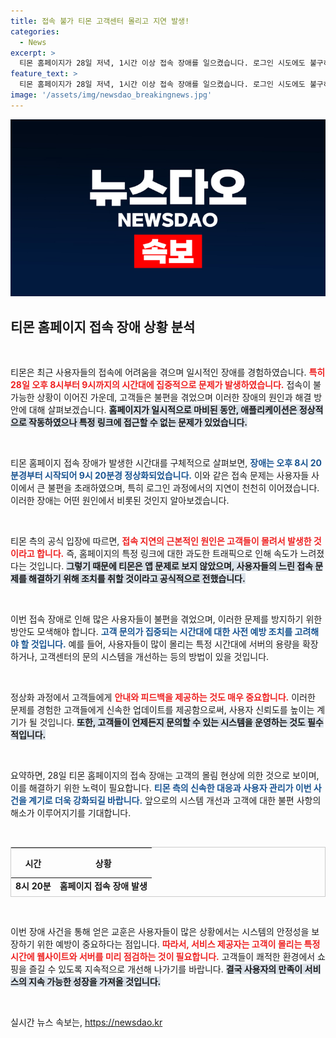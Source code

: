 ```yaml
---
title: 접속 불가 티몬 고객센터 몰리고 지연 발생!
categories:
  - News
excerpt: >
  티몬 홈페이지가 28일 저녁, 1시간 이상 접속 장애를 일으켰습니다. 로그인 시도에도 불구하고 여전히 느린 반응 속도가 이어지고 있습니다. 티몬 측은 폭주하는 고객 문의로 인해 지연이 발생했다며, 정상화를 위해 최선을 다하겠다고 밝혔습니다.
feature_text: >
  티몬 홈페이지가 28일 저녁, 1시간 이상 접속 장애를 일으켰습니다. 로그인 시도에도 불구하고 여전히 느린 반응 속도가 이어지고 있습니다. 티몬 측은 폭주하는 고객 문의로 인해 지연이 발생했다며, 정상화를 위해 최선을 다하겠다고 밝혔습니다.
image: '/assets/img/newsdao_breakingnews.jpg'
---
```


<p><img src="/assets/img/newsdao_breakingnews.jpg" alt="flaretime 속보" /></p>

<h2 data-ke-size="size26">티몬 홈페이지 접속 장애 상황 분석</h2>

<p data-ke-size="size16">&nbsp;</p>

<p>티몬은 최근 사용자들의 접속에 어려움을 겪으며 일시적인 장애를 경험하였습니다. <b><span style="color: #ee2323;">특히 28일 오후 8시부터 9시까지의 시간대에 집중적으로 문제가 발생하였습니다.</span></b> 접속이 불가능한 상황이 이어진 가운데, 고객들은 불편을 겪었으며 이러한 장애의 원인과 해결 방안에 대해 살펴보겠습니다. <b><span style="background-color: #21538527;">홈페이지가 일시적으로 마비된 동안, 애플리케이션은 정상적으로 작동하였으나 특정 링크에 접근할 수 없는 문제가 있었습니다.</span></b> </p>

<p data-ke-size="size16">&nbsp;</p>

<p>티몬 홈페이지 접속 장애가 발생한 시간대를 구체적으로 살펴보면, <b><span style="color: #1a5490;">장애는 오후 8시 20분경부터 시작되어 9시 20분경 정상화되었습니다.</span></b> 이와 같은 접속 문제는 사용자들 사이에서 큰 불편을 초래하였으며, 특히 로그인 과정에서의 지연이 천천히 이어졌습니다. 이러한 장애는 어떤 원인에서 비롯된 것인지 알아보겠습니다. </p>

<p data-ke-size="size16">&nbsp;</p>

<p>티몬 측의 공식 입장에 따르면, <b><span style="color: #ee2323;">접속 지연의 근본적인 원인은 고객들이 몰려서 발생한 것이라고 합니다.</span></b> 즉, 홈페이지의 특정 링크에 대한 과도한 트래픽으로 인해 속도가 느려졌다는 것입니다. <b><span style="background-color: #21538527;">그렇기 때문에 티몬은 앱 문제로 보지 않았으며, 사용자들의 느린 접속 문제를 해결하기 위해 조치를 취할 것이라고 공식적으로 전했습니다.</span></b> </p>

<p data-ke-size="size16">&nbsp;</p>

<p>이번 접속 장애로 인해 많은 사용자들이 불편을 겪었으며, 이러한 문제를 방지하기 위한 방안도 모색해야 합니다. <b><span style="color: #1a5490;">고객 문의가 집중되는 시간대에 대한 사전 예방 조치를 고려해야 할 것입니다.</span></b> 예를 들어, 사용자들이 많이 몰리는 특정 시간대에 서버의 용량을 확장하거나, 고객센터의 문의 시스템을 개선하는 등의 방법이 있을 것입니다. </p>

<p data-ke-size="size16">&nbsp;</p>

<p>정상화 과정에서 고객들에게 <b><span style="color: #ee2323;">안내와 피드백을 제공하는 것도 매우 중요합니다.</span></b> 이러한 문제를 경험한 고객들에게 신속한 업데이트를 제공함으로써, 사용자 신뢰도를 높이는 계기가 될 것입니다. <b><span style="background-color: #21538527;">또한, 고객들이 언제든지 문의할 수 있는 시스템을 운영하는 것도 필수적입니다.</span></b> </p>

<p data-ke-size="size16">&nbsp;</p>

<p>요약하면, 28일 티몬 홈페이지의 접속 장애는 고객의 몰림 현상에 의한 것으로 보이며, 이를 해결하기 위한 노력이 필요합니다. <b><span style="color: #1a5490;">티몬 측의 신속한 대응과 사용자 관리가 이번 사건을 계기로 더욱 강화되길 바랍니다.</span></b> 앞으로의 시스템 개선과 고객에 대한 불편 사항의 해소가 이루어지기를 기대합니다. </p>

<p data-ke-size="size16">&nbsp;</p>

<table style="width: 100%; height: 80px; border: 1px solid #ccc;">
  <thead>
    <tr>
      <th style="text-align: center; height: 40px;"><b>시간</b></th>
      <th style="text-align: center; height: 40px;"><b>상황</b></th>
    </tr>
  </thead>
  <tbody>
    <tr>
      <td style="text-align: center; height: 17px;"><b>8시 20분</b></td>
      <td style="text-align: center; height: 17px;"><b>홈페이지 접속 장애 발생</b></td>
    </tr>
    <tr>
      <td style="text-align: center; height: 17px;"><b>9시 20분</b></td>
      <td style="text-align: center; height: 17px;"><b>정상화됨</b></td>
    </tr>
  </tbody>
</table>

<p data-ke-size="size16">&nbsp;</p>

<p>이번 장애 사건을 통해 얻은 교훈은 사용자들이 많은 상황에서는 시스템의 안정성을 보장하기 위한 예방이 중요하다는 점입니다. <b><span style="color: #ee2323;">따라서, 서비스 제공자는 고객이 몰리는 특정 시간에 웹사이트와 서버를 미리 점검하는 것이 필요합니다.</span></b> 고객들이 쾌적한 환경에서 쇼핑을 즐길 수 있도록 지속적으로 개선해 나가기를 바랍니다. <b><span style="background-color: #21538527;">결국 사용자의 만족이 서비스의 지속 가능한 성장을 가져올 것입니다.</span></b> </p>

<p data-ke-size="size16">&nbsp;</p>
실시간 뉴스 속보는, <a href="https://newsdao.kr" rel="dofollow">https://newsdao.kr</a>


